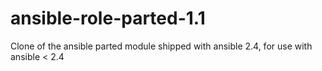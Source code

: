 # ansible-role-parted-1.1
Clone of the ansible parted module shipped with ansible 2.4, for use with ansible &lt; 2.4
